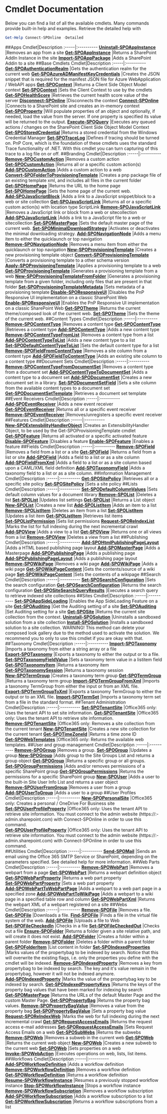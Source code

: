 # Cmdlet Documentation #
Below you can find a list of all the available cmdlets. Many commands provide built-in help and examples. Retrieve the detailed help with 

```powershell
Get-Help Connect-SPOnline -Detailed
```

##Apps
Cmdlet|Description
:-----|:----------
**[Uninstall&#8209;SPOAppInstance](UninstallSPOAppInstance.md)** |Removes an app from a site
**[Get&#8209;SPOAppInstance](GetSPOAppInstance.md)** |Returns a SharePoint AddIn Instance in the site
**[Import&#8209;SPOAppPackage](ImportSPOAppPackage.md)** |Adds a SharePoint Addin to a site
##Base Cmdlets
Cmdlet|Description
:-----|:----------
**[Get&#8209;SPOAuthenticationRealm](GetSPOAuthenticationRealm.md)** |Gets the authentication realm for the current web
**[Get&#8209;SPOAzureADManifestKeyCredentials](GetSPOAzureADManifestKeyCredentials.md)** |Creates the JSON snippet that is required for the manifest JSON file for Azure WebApplication / WebAPI apps
**[Get&#8209;SPOContext](GetSPOContext.md)** |Returns a Client Side Object Model context
**[Set&#8209;SPOContext](SetSPOContext.md)** |Sets the Client Context to use by the cmdlets
**[Get&#8209;SPOHealthScore](GetSPOHealthScore.md)** |Retrieves the current health score value of the server
**[Disconnect&#8209;SPOnline](DisconnectSPOnline.md)** |Disconnects the context
**[Connect&#8209;SPOnline](ConnectSPOnline.md)** |Connects to a SharePoint site and creates an in-memory context
**[Get&#8209;SPOProperty](GetSPOProperty.md)** |Will populate properties of an object and optionally, if needed, load the value from the server. If one property is specified its value will be returned to the output.
**[Execute&#8209;SPOQuery](ExecuteSPOQuery.md)** |Executes any queued actions / changes on the SharePoint Client Side Object Model Context
**[Get&#8209;SPOStoredCredential](GetSPOStoredCredential.md)** |Returns a stored credential from the Windows Credential Manager
**[Set&#8209;SPOTraceLog](SetSPOTraceLog.md)** |Defines if tracing should be turned on. PnP Core, which is the foundation of these cmdlets uses the standard Trace functionality of .NET. With this cmdlet you can turn capturing of this trace to a log file on or off.
##Branding
Cmdlet|Description
:-----|:----------
**[Remove&#8209;SPOCustomAction](RemoveSPOCustomAction.md)** |Removes a custom action
**[Get&#8209;SPOCustomAction](GetSPOCustomAction.md)** |Returns all or a specific custom action(s)
**[Add&#8209;SPOCustomAction](AddSPOCustomAction.md)** |Adds a custom action to a web
**[Convert&#8209;SPOFolderToProvisioningTemplate](ConvertSPOFolderToProvisioningTemplate.md)** |Creates a pnp package file of an existing template xml, and includes all files in the current folder
**[Get&#8209;SPOHomePage](GetSPOHomePage.md)** |Returns the URL to the home page
**[Set&#8209;SPOHomePage](SetSPOHomePage.md)** |Sets the home page of the current web.
**[Add&#8209;SPOJavaScriptBlock](AddSPOJavaScriptBlock.md)** |Adds a link to a JavaScript snippet/block to a web or site collection
**[Get&#8209;SPOJavaScriptLink](GetSPOJavaScriptLink.md)** |Returns all or a specific custom action(s) with location type ScriptLink
**[Remove&#8209;SPOJavaScriptLink](RemoveSPOJavaScriptLink.md)** |Removes a JavaScript link or block from a web or sitecollection
**[Add&#8209;SPOJavaScriptLink](AddSPOJavaScriptLink.md)** |Adds a link to a JavaScript file to a web or sitecollection
**[Set&#8209;SPOMasterPage](SetSPOMasterPage.md)** |Sets the default master page of the current web.
**[Set&#8209;SPOMinimalDownloadStrategy](SetSPOMinimalDownloadStrategy.md)** |Activates or deactivates the minimal downloading strategy.
**[Add&#8209;SPONavigationNode](AddSPONavigationNode.md)** |Adds a menu item to either the quicklaunch or top navigation
**[Remove&#8209;SPONavigationNode](RemoveSPONavigationNode.md)** |Removes a menu item from either the quicklaunch or top navigation
**[New&#8209;SPOProvisioningTemplate](NewSPOProvisioningTemplate.md)** |Creates a new provisioning template object
**[Convert&#8209;SPOProvisioningTemplate](ConvertSPOProvisioningTemplate.md)** |Converts a provisioning template to a other schema version
**[Apply&#8209;SPOProvisioningTemplate](ApplySPOProvisioningTemplate.md)** |Applies a provisioning template to a web
**[Get&#8209;SPOProvisioningTemplate](GetSPOProvisioningTemplate.md)** |Generates a provisioning template from a web
**[New&#8209;SPOProvisioningTemplateFromFolder](NewSPOProvisioningTemplateFromFolder.md)** |Generates a provisioning template from a given folder, including only files that are present in that folder
**[Set&#8209;SPOProvisioningTemplateMetadata](SetSPOProvisioningTemplateMetadata.md)** |Sets metadata of a provisioning template
**[Disable&#8209;SPOResponsiveUI](DisableSPOResponsiveUI.md)** |Disables the PnP Responsive UI implementation on a classic SharePoint Web
**[Enable&#8209;SPOResponsiveUI](EnableSPOResponsiveUI.md)** |Enables the PnP Responsive UI implementation on a classic SharePoint Web
**[Get&#8209;SPOTheme](GetSPOTheme.md)** |Returns the current theme/composed look of the current web.
**[Set&#8209;SPOTheme](SetSPOTheme.md)** |Sets the theme of the current web.
##Content Types
Cmdlet|Description
:-----|:----------
**[Remove&#8209;SPOContentType](RemoveSPOContentType.md)** |Removes a content type
**[Get&#8209;SPOContentType](GetSPOContentType.md)** |Retrieves a content type
**[Add&#8209;SPOContentType](AddSPOContentType.md)** |Adds a new content type
**[Remove&#8209;SPOContentTypeFromList](RemoveSPOContentTypeFromList.md)** |Removes a content type from a list
**[Add&#8209;SPOContentTypeToList](AddSPOContentTypeToList.md)** |Adds a new content type to a list
**[Set&#8209;SPODefaultContentTypeToList](SetSPODefaultContentTypeToList.md)** |Sets the default content type for a list
**[Remove&#8209;SPOFieldFromContentType](RemoveSPOFieldFromContentType.md)** |Removes a site column from a content type
**[Add&#8209;SPOFieldToContentType](AddSPOFieldToContentType.md)** |Adds an existing site column to a content type
##Document Sets
Cmdlet|Description
:-----|:----------
**[Remove&#8209;SPOContentTypeFromDocumentSet](RemoveSPOContentTypeFromDocumentSet.md)** |Removes a content type from a document set
**[Add&#8209;SPOContentTypeToDocumentSet](AddSPOContentTypeToDocumentSet.md)** |Adds a content type to a document set
**[Add&#8209;SPODocumentSet](AddSPODocumentSet.md)** |Creates a new document set in a library.
**[Set&#8209;SPODocumentSetField](SetSPODocumentSetField.md)** |Sets a site column from the available content types to a document set
**[Get&#8209;SPODocumentSetTemplate](GetSPODocumentSetTemplate.md)** |Retrieves a document set template
##Event Receivers
Cmdlet|Description
:-----|:----------
**[Add&#8209;SPOEventReceiver](AddSPOEventReceiver.md)** |Adds a new event receiver
**[Get&#8209;SPOEventReceiver](GetSPOEventReceiver.md)** |Returns all or a specific event receiver
**[Remove&#8209;SPOEventReceiver](RemoveSPOEventReceiver.md)** |Removes/unregisters a specific event receiver
##Features
Cmdlet|Description
:-----|:----------
**[New&#8209;SPOExtensbilityHandlerObject](NewSPOExtensbilityHandlerObject.md)** |Creates an ExtensibilityHandler Object, to be used by the Get-SPOProvisioningTemplate cmdlet
**[Get&#8209;SPOFeature](GetSPOFeature.md)** |Returns all activated or a specific activated feature
**[Disable&#8209;SPOFeature](DisableSPOFeature.md)** |Disables a feature
**[Enable&#8209;SPOFeature](EnableSPOFeature.md)** |Enables a feature
##Fields
Cmdlet|Description
:-----|:----------
**[Remove&#8209;SPOField](RemoveSPOField.md)** |Removes a field from a list or a site
**[Get&#8209;SPOField](GetSPOField.md)** |Returns a field from a list or site
**[Add&#8209;SPOField](AddSPOField.md)** |Adds a field to a list or as a site column
**[Add&#8209;SPOFieldFromXml](AddSPOFieldFromXml.md)** |Adds a field to a list or as a site column based upon a CAML/XML field definition
**[Add&#8209;SPOTaxonomyField](AddSPOTaxonomyField.md)** |Adds a taxonomy field to a list or as a site column.
##Information Management
Cmdlet|Description
:-----|:----------
**[Get&#8209;SPOSitePolicy](GetSPOSitePolicy.md)** |Retrieves all or a specific site policy
**[Set&#8209;SPOSitePolicy](SetSPOSitePolicy.md)** |Sets a site policy
##Lists
Cmdlet|Description
:-----|:----------
**[Set&#8209;SPODefaultColumnValues](SetSPODefaultColumnValues.md)** |Sets default column values for a document library
**[Remove&#8209;SPOList](RemoveSPOList.md)** |Deletes a list
**[Set&#8209;SPOList](SetSPOList.md)** |Updates list settings
**[Get&#8209;SPOList](GetSPOList.md)** |Returns a List object
**[New&#8209;SPOList](NewSPOList.md)** |Creates a new list
**[Add&#8209;SPOListItem](AddSPOListItem.md)** |Adds an item to a list
**[Remove&#8209;SPOListItem](RemoveSPOListItem.md)** |Deletes an item from a list
**[Set&#8209;SPOListItem](SetSPOListItem.md)** |Updates a list item
**[Get&#8209;SPOListItem](GetSPOListItem.md)** |Retrieves list items
**[Set&#8209;SPOListPermission](SetSPOListPermission.md)** |Sets list permissions
**[Request&#8209;SPOReIndexList](RequestSPOReIndexList.md)** |Marks the list for full indexing during the next incremental crawl
**[Add&#8209;SPOView](AddSPOView.md)** |Adds a view to a list
**[Get&#8209;SPOView](GetSPOView.md)** |Returns one or all views from a list
**[Remove&#8209;SPOView](RemoveSPOView.md)** |Deletes a view from a list
##Publishing
Cmdlet|Description
:-----|:----------
**[Add&#8209;SPOHtmlPublishingPageLayout](AddSPOHtmlPublishingPageLayout.md)** |Adds a HTML based publishing page layout
**[Add&#8209;SPOMasterPage](AddSPOMasterPage.md)** |Adds a Masterpage
**[Add&#8209;SPOPublishingPage](AddSPOPublishingPage.md)** |Adds a publishing page
**[Add&#8209;SPOPublishingPageLayout](AddSPOPublishingPageLayout.md)** |Adds a publishing page layout
**[Remove&#8209;SPOWikiPage](RemoveSPOWikiPage.md)** |Removes a wiki page
**[Add&#8209;SPOWikiPage](AddSPOWikiPage.md)** |Adds a wiki page
**[Get&#8209;SPOWikiPageContent](GetSPOWikiPageContent.md)** |Gets the contents/source of a wiki page
**[Set&#8209;SPOWikiPageContent](SetSPOWikiPageContent.md)** |Sets the contents of a wikipage
##Search
Cmdlet|Description
:-----|:----------
**[Set&#8209;SPOSearchConfiguration](SetSPOSearchConfiguration.md)** |Sets the search configuration
**[Get&#8209;SPOSearchConfiguration](GetSPOSearchConfiguration.md)** |Returns the search configuration
**[Get&#8209;SPOSiteSearchQueryResults](GetSPOSiteSearchQueryResults.md)** |Executes a search query to retrieve indexed site collections
##Sites
Cmdlet|Description
:-----|:----------
**[Set&#8209;SPOAppSideLoading](SetSPOAppSideLoading.md)** |Enables the App SideLoading Feature on a site
**[Get&#8209;SPOAuditing](GetSPOAuditing.md)** |Get the Auditing setting of a site
**[Set&#8209;SPOAuditing](SetSPOAuditing.md)** |Set Auditing setting for a site
**[Get&#8209;SPOSite](GetSPOSite.md)** |Returns the current site collection from the context.
**[Uninstall&#8209;SPOSolution](UninstallSPOSolution.md)** |Uninstalls a sandboxed solution from a site collection
**[Install&#8209;SPOSolution](InstallSPOSolution.md)** |Installs a sandboxed solution to a site collection. WARNING! This method can delete your composed look gallery due to the method used to activate the solution. We recommend you to only to use this cmdlet if you are okay with that.
##Taxonomy
Cmdlet|Description
:-----|:----------
**[Import&#8209;SPOTaxonomy](ImportSPOTaxonomy.md)** |Imports a taxonomy from either a string array or a file
**[Export&#8209;SPOTaxonomy](ExportSPOTaxonomy.md)** |Exports a taxonomy to either the output or to a file.
**[Set&#8209;SPOTaxonomyFieldValue](SetSPOTaxonomyFieldValue.md)** |Sets a taxonomy term value in a listitem field
**[Get&#8209;SPOTaxonomyItem](GetSPOTaxonomyItem.md)** |Returns a taxonomy item
**[Get&#8209;SPOTaxonomySession](GetSPOTaxonomySession.md)** |Returns a taxonomy session
**[New&#8209;SPOTermGroup](NewSPOTermGroup.md)** |Creates a taxonomy term group
**[Get&#8209;SPOTermGroup](GetSPOTermGroup.md)** |Returns a taxonomy term group
**[Import&#8209;SPOTermGroupFromXml](ImportSPOTermGroupFromXml.md)** |Imports a taxonomy TermGroup from either the input or from an XML file.
**[Export&#8209;SPOTermGroupToXml](ExportSPOTermGroupToXml.md)** |Exports a taxonomy TermGroup to either the output or to an XML file.
**[Import&#8209;SPOTermSet](ImportSPOTermSet.md)** |Imports a taxonomy term set from a file in the standard format.
##Tenant Administration
Cmdlet|Description
:-----|:----------
**[Set&#8209;SPOTenantSite](SetSPOTenantSite.md)** |Office365 only: Uses the tenant API to set site information.
**[Get&#8209;SPOTenantSite](GetSPOTenantSite.md)** |Office365 only: Uses the tenant API to retrieve site information.
**[Remove&#8209;SPOTenantSite](RemoveSPOTenantSite.md)** |Office365 only: Removes a site collection from the current tenant
**[New&#8209;SPOTenantSite](NewSPOTenantSite.md)** |Creates a new site collection for the current tenant
**[Get&#8209;SPOTimeZoneId](GetSPOTimeZoneId.md)** |Returns a time zone ID
**[Get&#8209;SPOWebTemplates](GetSPOWebTemplates.md)** |Office365 only: Returns the available web templates.
##User and group management
Cmdlet|Description
:-----|:----------
**[Remove&#8209;SPOGroup](RemoveSPOGroup.md)** |Removes a group.
**[Set&#8209;SPOGroup](SetSPOGroup.md)** |Updates a group
**[New&#8209;SPOGroup](NewSPOGroup.md)** |Adds group to the Site Groups List and returns a group object
**[Get&#8209;SPOGroup](GetSPOGroup.md)** |Returns a specific group or all groups.
**[Set&#8209;SPOGroupPermissions](SetSPOGroupPermissions.md)** |Adds and/or removes permissions of a specific SharePoint group
**[Get&#8209;SPOGroupPermissions](GetSPOGroupPermissions.md)** |Returns the permissions for a specific SharePoint group
**[New&#8209;SPOUser](NewSPOUser.md)** |Adds a user to the built-in Site User Info List and returns a user object
**[Remove&#8209;SPOUserFromGroup](RemoveSPOUserFromGroup.md)** |Removes a user from a group
**[Add&#8209;SPOUserToGroup](AddSPOUserToGroup.md)** |Adds a user to a group
##User Profiles
Cmdlet|Description
:-----|:----------
**[New&#8209;SPOPersonalSite](NewSPOPersonalSite.md)** |Office365 only: Creates a personal / OneDrive For Business site
**[Set&#8209;SPOUserProfileProperty](SetSPOUserProfileProperty.md)** |Office365 only: Uses the tenant API to retrieve site information.  You must connect to the admin website (https://:<tenant>-admin.sharepoint.com) with Connect-SPOnline in order to use this command.  
**[Get&#8209;SPOUserProfileProperty](GetSPOUserProfileProperty.md)** |Office365 only: Uses the tenant API to retrieve site information.  You must connect to the admin website (https://:<tenant>-admin.sharepoint.com) with Connect-SPOnline in order to use this command.  
##Utilities
Cmdlet|Description
:-----|:----------
**[Send&#8209;SPOMail](SendSPOMail.md)** |Sends an email using the Office 365 SMTP Service or SharePoint, depending on the parameters specified. See detailed help for more information.
##Web Parts
Cmdlet|Description
:-----|:----------
**[Remove&#8209;SPOWebPart](RemoveSPOWebPart.md)** |Removes a webpart from a page
**[Get&#8209;SPOWebPart](GetSPOWebPart.md)** |Returns a webpart definition object
**[Get&#8209;SPOWebPartProperty](GetSPOWebPartProperty.md)** |Returns a web part property
**[Set&#8209;SPOWebPartProperty](SetSPOWebPartProperty.md)** |Sets a web part property
**[Add&#8209;SPOWebPartToWebPartPage](AddSPOWebPartToWebPartPage.md)** |Adds a webpart to a web part page in a specified zone
**[Add&#8209;SPOWebPartToWikiPage](AddSPOWebPartToWikiPage.md)** |Adds a webpart to a wiki page in a specified table row and column
**[Get&#8209;SPOWebPartXml](GetSPOWebPartXml.md)** |Returns the webpart XML of a webpart registered on a site
##Webs
Cmdlet|Description
:-----|:----------
**[Remove&#8209;SPOFile](RemoveSPOFile.md)** |Removes a file.
**[Get&#8209;SPOFile](GetSPOFile.md)** |Downloads a file.
**[Find&#8209;SPOFile](FindSPOFile.md)** |Finds a file in the virtual file system of the web.
**[Add&#8209;SPOFile](AddSPOFile.md)** |Uploads a file to Web
**[Set&#8209;SPOFileCheckedIn](SetSPOFileCheckedIn.md)** |Checks in a file
**[Set&#8209;SPOFileCheckedOut](SetSPOFileCheckedOut.md)** |Checks out a file
**[Ensure&#8209;SPOFolder](EnsureSPOFolder.md)** |Returns a folder given a site relative path, and will create it does not exist.
**[Add&#8209;SPOFolder](AddSPOFolder.md)** |Creates a folder within a parent folder
**[Remove&#8209;SPOFolder](RemoveSPOFolder.md)** |Deletes a folder within a parent folder
**[Get&#8209;SPOFolderItem](GetSPOFolderItem.md)** |List content in folder
**[Set&#8209;SPOIndexedProperties](SetSPOIndexedProperties.md)** |Marks values of the propertybag to be indexed by search. Notice that this will overwrite the existing flags, i.e. only the properties you define with the cmdlet will be indexed.
**[Remove&#8209;SPOIndexedProperty](RemoveSPOIndexedProperty.md)** |Removes a key from propertybag to be indexed by search. The key and it's value remain in the propertybag, however it will not be indexed anymore.
**[Add&#8209;SPOIndexedProperty](AddSPOIndexedProperty.md)** |Marks the value of the propertybag key to be indexed by search.
**[Get&#8209;SPOIndexedPropertyKeys](GetSPOIndexedPropertyKeys.md)** |Returns the keys of the property bag values that have been marked for indexing by search
**[Get&#8209;SPOMasterPage](GetSPOMasterPage.md)** |Returns the URLs of the default Master Page and the custom Master Page.
**[Get&#8209;SPOPropertyBag](GetSPOPropertyBag.md)** |Returns the property bag values.
**[Remove&#8209;SPOPropertyBagValue](RemoveSPOPropertyBagValue.md)** |Removes a value from the property bag
**[Set&#8209;SPOPropertyBagValue](SetSPOPropertyBagValue.md)** |Sets a property bag value
**[Request&#8209;SPOReIndexWeb](RequestSPOReIndexWeb.md)** |Marks the web for full indexing during the next incremental crawl
**[Get&#8209;SPORequestAccessEmails](GetSPORequestAccessEmails.md)** |Returns the request access e-mail addresses
**[Set&#8209;SPORequestAccessEmails](SetSPORequestAccessEmails.md)** |Sets Request Access Emails on a web
**[Get&#8209;SPOSubWebs](GetSPOSubWebs.md)** |Returns the subwebs
**[Remove&#8209;SPOWeb](RemoveSPOWeb.md)** |Removes a subweb in the current web
**[Get&#8209;SPOWeb](GetSPOWeb.md)** |Returns the current web object
**[New&#8209;SPOWeb](NewSPOWeb.md)** |Creates a new subweb to the current web
**[Set&#8209;SPOWeb](SetSPOWeb.md)** |Sets properties on a web
**[Invoke&#8209;SPOWebAction](InvokeSPOWebAction.md)** |Executes operations on web, lists, list items.
##Workflows
Cmdlet|Description
:-----|:----------
**[Add&#8209;SPOWorkflowDefinition](AddSPOWorkflowDefinition.md)** |Adds a workflow definition
**[Remove&#8209;SPOWorkflowDefinition](RemoveSPOWorkflowDefinition.md)** |Removes a workflow definition
**[Get&#8209;SPOWorkflowDefinition](GetSPOWorkflowDefinition.md)** |Returns a workflow definition
**[Resume&#8209;SPOWorkflowInstance](ResumeSPOWorkflowInstance.md)** |Resumes a previously stopped workflow instance
**[Stop&#8209;SPOWorkflowInstance](StopSPOWorkflowInstance.md)** |Stops a workflow instance
**[Remove&#8209;SPOWorkflowSubscription](RemoveSPOWorkflowSubscription.md)** |Removes a workflow subscription
**[Add&#8209;SPOWorkflowSubscription](AddSPOWorkflowSubscription.md)** |Adds a workflow subscription to a list
**[Get&#8209;SPOWorkflowSubscription](GetSPOWorkflowSubscription.md)** |Returns a workflow subscriptions from a list
